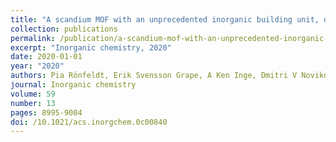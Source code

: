 ```yaml
---
title: "A scandium MOF with an unprecedented inorganic building unit, delimiting the micropore windows"
collection: publications
permalink: /publication/a-scandium-mof-with-an-unprecedented-inorganic-building-unit/
excerpt: "Inorganic chemistry, 2020"
date: 2020-01-01
year: "2020"
authors: Pia Rönfeldt, Erik Svensson Grape, A Ken Inge, Dmitri V Novikov, Azat Khadiev, Martin Etter, Timo Rabe, Jannik Benecke, Huayna Terraschke, Norbert Stock
journal: Inorganic chemistry
volume: 59
number: 13
pages: 8995-9004
doi: /10.1021/acs.inorgchem.0c00840
---
```

